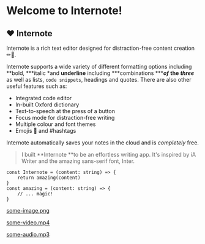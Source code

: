# Welcome to Internote!



## ❤ Internote

Internote is a rich text editor designed for distraction-free content creation ✏📜.

Internote supports a wide variety of different formatting options including **bold, ***italic *and __underline__ including ***combinations ***__*of*__ **__the__** __***three***__ as well as lists, `code snippets`, headings and quotes. There are also other useful features such as:

- Integrated code editor
- In-built Oxford dictionary
- Text-to-speech at the press of a button
- Focus mode for distraction-free writing
- Multiple colour and font themes
- Emojis 🚀 and #hashtags 

Internote automatically saves your notes in the cloud and is *completely* free.

> I built **Internote **to be an effortless writing app. It's inspired by iA Writer and the amazing sans-serif font, Inter.

```
const Internote = (content: string) => {
    return amazing(content)
}
const amazing = (content: string) => {
    // ... magic!
}
```





[some-image.png](https://some-bucket.s3.eu-west-1.amazonaws.com/some-image.png)

[some-video.mp4](https://some-bucket.s3.eu-west-1.amazonaws.com/some-video.mp4)

[some-audio.mp3](https://some-bucket.s3.eu-west-1.amazonaws.com/some-audio.mp3)

